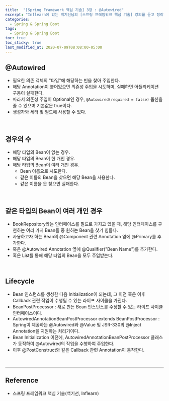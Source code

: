 ```yaml
---
title:  "[Spring Framework 핵심 기술] 3장 : @Autowired"
excerpt: "Inflearn에 있는 백기선님의 [스프링 프레임워크 핵심 기술] 강의를 듣고 정리한 필기이다."
categories:
  - Spring & Spring Boot
tags:
  - Spring & Spring Boot
toc: true
toc_sticky: true
last_modified_at: 2020-07-09T08:08:00-05:00
---
```


## @Autowired

* 필요한 의존 객체의 "타입"에 해당하는 빈을 찾아 주입한다.
* 해당 Annotation이 붙어있으면 의존성 주입을 시도하며, 실패하면 어플리케이션 구동이 실패한다.
* 따라서 의존성 주입이 Optional인 경우, ``@Autowired(required = false)`` 옵션을 줄 수 있으며 기본값은 true이다.
* 생성자와 세터 및 필드에 사용할 수 있다.

<br>

## 경우의 수

* 해당 타입의 Bean이 없는 경우.
* 해당 타입의 Bean이 한 개인 경우.
* 해당 타입의 Bean이 여러 개인 경우.
  * Bean 이름으로 시도한다.
  * 같은 이름의 Bean을 찾으면 해당 Bean을 사용한다.
  * 같은 이름을 못 찾으면 실패한다.

<br>

## 같은 타입의 Bean이 여러 개인 경우

* BookRepository라는 인터페이스를 필드로 가지고 있을 때, 해당 인터페이스를 구현하는 여러 가지 Bean들 중 원하는 Bean을 찾기 힘들다.
* 사용하고자 하는 Bean의 @Component 관련 Annotation 옆에 @Primary를 추가한다.
* 혹은 @Autowired Annotation 옆에 @Qualifier("Bean Name")를 추가한다.
* 혹은 List를 통해 해당 타입의 Bean을 모두 주입받는다.

<br>

## Lifecycle

-	Bean 인스턴스를 생성한 다음 Initialization이 되는데, 그 이전 혹은 이후 Callback 관련 작업이 수행될 수 있는 라이프 사이클을 가진다.
-	BeanPostProcessor : 새로 만든 Bean 인스턴스를 수정할 수 있는 라이프 사이클 인터페이스이다.
-	AutowiredAnnotationBeanPostProcessor extends BeanPostProcessor : Spring이 제공하는 @Autowired와 @Value 및 JSR-330의 @Inject Annotation을 지원하는 처리기이다.
-	Bean Initialization 이전에, AutowiredAnnotationBeanPostProcessor 클래스가 동작하여 @Autowired의 작업을 수행하여 주입한다.
-	이후 @PostConstruct와 같은 Callback 관련 Annotation이 동작한다.

<br>

---

## Reference

*	스프링 프레임워크 핵심 기술(백기선, Inflearn)
